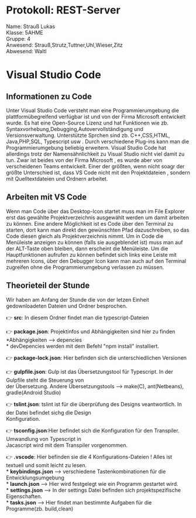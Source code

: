 # Protokoll: REST-Server
Name: Strauß Lukas   
Klasse: 5AHME    
Gruppe: 4    
Anwesend: Strauß,Strutz,Tuttner,Uhl,Wieser,Zitz  
Abwesend: Waltl

# Visual Studio Code
## Informationen zu Code
Unter Visual Studio Code versteht man eine Programmierumgebung die plattformübegreifend verfügbar ist und von der
Firma Microsoft entwickelt wurde. Es hat eine Open-Source Lizenz und hat Funktionen wie zb. Syntaxvorhebung,Debugging,Autovervollständigung und Versionsverwaltung. Unterstützte Sprchen sind zb. C++,CSS,HTML,
Java,PHP,SQL, Typescript usw .
Durch verschiedene Plug-ins kann man die Programmierumgebung beliebig erweitern. Visual Studio Code hat allerdings trotz
der Namensähnlichkeit zu Visual Studio nicht viel damit zu tun. Zwar ist beides von der Firma Microsoft , es wurde aber
von verscheidenen Teams entwickelt. Einer der größten, wenn nicht soagr der größte Unterschied ist, dass VS Code nicht mit 
den Projektdateien , sondern mit Quelltextdateien und Ordnern arbeitet. 


## Arbeiten mit VS Code
Wenn man Code über das Desktop-Icon startet muss man im File Explorer erst das gewählte Projektverzeichnis ausgewählt werden um damit arbeiten zu können. Eine andere Möglichkeit ist es Code über den Terminal zu starten, dort kann man direkt den gewünschten Pfad dazuschreiben, so das Code diesen gleich als Projektverzeichnis nimmt.
Um in Code die Menüleiste anzeigen zu können (falls sie ausgeblendet ist) muss man auf der ALT-Taste oben bleiben, dann erscheint die Menüleiste.
Um die Hauptfunktionen aufrufen zu können befindet sich links eine Leiste mit mehreren Icons, über den Debugger Icon kann man auch auf den Terminal zugreifen ohne die Programmierumgebung verlassen zu müssen.

## Theorieteil der Stunde
Wir haben am Anfang der Stunde die von der letzen Einheit gedownloadeten Dateien und Ordner besprochen.

:point_right: **src**: In diesem Ordner findet man die typescript-Dateien

:point_right: **package.json**: Projektinfos und Abhängigkeiten sind hier zu finden  
                                *Abhängigkeiten --> depencies  
                                * devDepencies werden mit dem Befehl "npm install" installiert.  

:point_right: **package-lock.json**: Hier befinden sich die unterschiedlichen Versionen

:point_right: **gulpfile.json**: Gulp ist das Übersetzungstool für Typescript. In der Gulpfile steht die Steuerung von    
                                 der Übersetzung. Andere Übersetzungstools --> make(C), ant(Netbeans), gradle(Android Studio)

:point_right: **tslint.json**: tslint ist für die überprüfung des Designs veantwortlich. In der Datei befindet sichg die Design      
                               Konfiguration.
                           
:point_right: **tsconfig.json**:Hier befindet sich die Konfiguration für den Transpiler. Umwandlung von Typescript in    
                                Jacascript wird mit dem Transpiler vorgenommen. 

:point_right: **.vscode**: Hier befinden sie die 4 Konfigurations-Dateien ! Alles ist textuell und somit leicht zu lesen.  
                         * **keybindings.json** --> verschiedene Tastenkombinationen für die Entwicklungsumgebung  
                         * **launch.json** --> Hier wird festgelegt wie ein Programm gestartet wird.  
                         * **settings.json** --> In der settings Datei befinden sich projektspezifische Eigenschaften.  
                         * **tasks.json** -->  Hier findet man bestimmte Aufgaben für die Programme(zb. build,clean)  
  
  
    
    




